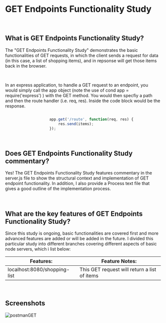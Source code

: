 # GET Endpoints Functionality Study

<br>

## What is GET Endpoints Functionality Study?
The "GET Endpoints Functionality Study" demonstrates the basic functionalities of GET requests, in which the client sends a request for data (in this case, a list of shopping items), and in repsonse will get those items back in the browser.  

<br>

In an express application, to handle a GET request to an endpoint, you would simply call the app object (note the use of cond app = require('express') ) with the GET method.  You would then specfiy a path and then the route handler (i.e. req, res).  Inside the code block would be the response.

```JavaScript

                    app.get('/route', function(req, res) {                                         
                        res.send(items);                                                               
                    });

```

<br>

## Does GET Endpoints Functionality Study commentary?
Yes! The GET Endpoints Functionality Study features commentary in the server.js file to show the structural context and implementation of GET endpoint functionality.  In addition, I also provide a Process text file that gives a good outline of the implementation process. 

<br>

## What are the key features of GET Endpoints Functionality Study?
Since this study is ongoing, basic functionalities are covered first and more advanced features are added or will be added in the future.  I divided this particular study into different branches covering different aspects of basic node servers, which i list below:


| **Features:**                            | **Feature Notes:**                             |
| ---------------------------------------- | ----------------------------------------------|
| localhost:8080/shopping-list                           | This GET request will return a list of items         |



<br>

## Screenshots
![postmanGET](https://user-images.githubusercontent.com/37447586/62345416-326c3080-b4a7-11e9-8ced-ce7db78822a4.png)

